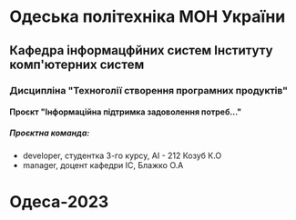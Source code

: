 # Одеська політехніка МОН України 

## Кафедра інформацфйних систем Інституту комп'ютерних систем

### Дисципліна "Техноголії створення програмних продуктів"

#### Проєкт "Інформаційна підтримка задоволення потреб..."

##### Проєктна команда:

- developer, студентка 3-го курсу, AI - 212 Козуб К.О
- manager, доцент кафедри ІС, Блажко О.А

# Одеса-2023

